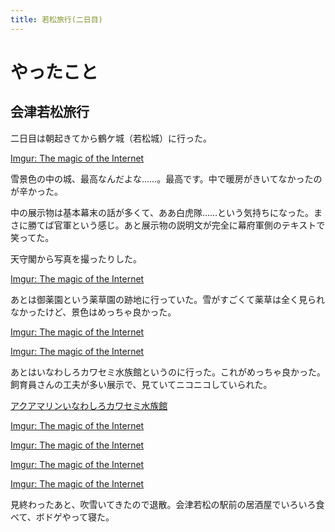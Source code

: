 ```yaml
---
title: 若松旅行(二日目)
---
```


# やったこと

## 会津若松旅行

二日目は朝起きてから鶴ケ城（若松城）に行った。

<a href="https://imgur.com/CCPxJgT" class="embedly-card">Imgur: The magic of the Internet</a>

雪景色の中の城、最高なんだよな……。最高です。中で暖房がきいてなかったのが辛かった。

中の展示物は基本幕末の話が多くて、ああ白虎隊……という気持ちになった。まさに勝てば官軍という感じ。あと展示物の説明文が完全に幕府軍側のテキストで笑ってた。

天守閣から写真を撮ったりした。

<a href="https://imgur.com/bm5RV0W" class="embedly-card">Imgur: The magic of the Internet</a>

あとは御薬園という薬草園の跡地に行っていた。雪がすごくて薬草は全く見られなかったけど、景色はめっちゃ良かった。

<a href="https://imgur.com/4msvhlh" class="embedly-card">Imgur: The magic of the Internet</a>

<a href="https://imgur.com/PH7xSuq" class="embedly-card">Imgur: The magic of the Internet</a>

あとはいなわしろカワセミ水族館というのに行った。これがめっちゃ良かった。飼育員さんの工夫が多い展示で、見ていてニコニコしていられた。

<a href="https://www.aquamarine.or.jp/kawasemi/" class="embedly-card">アクアマリンいなわしろカワセミ水族館</a>

<a href="https://imgur.com/OSQRBko" class="embedly-card">Imgur: The magic of the Internet</a>

<a href="https://imgur.com/sEe4Jri" class="embedly-card">Imgur: The magic of the Internet</a>

<a href="https://imgur.com/r44feWB" class="embedly-card">Imgur: The magic of the Internet</a>

<a href="https://imgur.com/ajaF79I" class="embedly-card">Imgur: The magic of the Internet</a>

見終わったあと、吹雪いてきたので退散。会津若松の駅前の居酒屋でいろいろ食べて、ボドゲやって寝た。